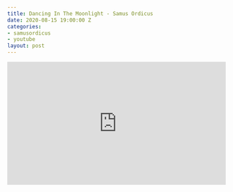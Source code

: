 ```yaml
---
title: Dancing In The Moonlight - Samus Ordicus
date: 2020-08-15 19:00:00 Z
categories:
- samusordicus
- youtube
layout: post
---
```


<style>.embed-container { position: relative; padding-bottom: 56.25%; height: 0; overflow: hidden; max-width: 100%; } .embed-container iframe, .embed-container object, .embed-container embed { position: absolute; top: 0; left: 0; width: 100%; height: 100%; }</style><div class='embed-container'><iframe src='https://www.youtube.com/embed/ssDR_u-aMPg' frameborder='0' allowfullscreen></iframe></div>
